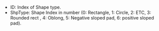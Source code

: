- ID: Index of Shape type.
- ShpType: Shape Index in number (0: Rectangle, 1: Circle, 2: ETC, 3: Rounded rect , 4: Oblong, 5: Negative sloped pad, 6: positive sloped pad).
